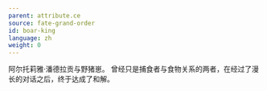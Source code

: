 ```yaml
---
parent: attribute.ce
source: fate-grand-order
id: boar-king
language: zh
weight: 0
---
```


阿尔托莉雅·潘德拉贡与野猪崽。
曾经只是捕食者与食物关系的两者，在经过了漫长的对话之后，终于达成了和解。
